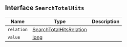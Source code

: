 ## Interface `SearchTotalHits`

| Name | Type | Description |
| - | - | - |
| `relation` | [SearchTotalHitsRelation](./SearchTotalHitsRelation.md) | &nbsp; |
| `value` | [long](./long.md) | &nbsp; |
